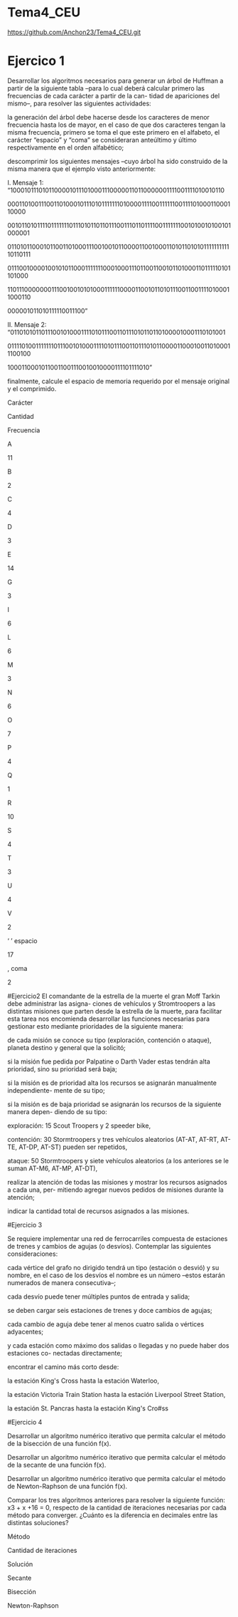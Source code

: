 # Tema4_CEU

https://github.com/Anchon23/Tema4_CEU.git

#  Ejercico 1
Desarrollar los algoritmos necesarios para generar un árbol de Huffman a partir de la siguiente tabla –para lo cual deberá calcular primero las frecuencias de cada carácter a partir de la can- tidad de apariciones del mismo–, para resolver las siguientes actividades:

 

la generación del árbol debe hacerse desde los caracteres de menor frecuencia hasta los de mayor, en el caso de que dos caracteres tengan la misma frecuencia, primero se toma el que este primero en el alfabeto, el carácter “espacio” y “coma” se consideraran anteúltimo y último respectivamente en el orden alfabético;
 

descomprimir los siguientes mensajes –cuyo árbol ha sido construido de la misma manera que el ejemplo visto anteriormente:
 

I.   Mensaje  1:  “100010111010110000101110100011100000110110000001111001111010010110

0001101001110011010001011101011111110100001111001111110011110100011000110000

00101101011110111111101110101101101110011101101111001111111001010010100101000001

011010110001011001101000111001001011000011001000110101101010111111111110110111

0111001000010010101100011111110001000111011001100101101000110111110101101000

1101110000000111001001010100011111100001100101101011100110011110100011000110

000001011010111110011100”

 

II.    Mensaje 2: “01101010110111001010001111010111001101110101101101000010001110101001

011110100111111101110010100011110101110011011101011000011000100110100011100100

10001100010110011001110010010000111101111010”

 

finalmente, calcule el espacio de memoria requerido por el mensaje original y el comprimido.
 

Carácter

Cantidad

Frecuencia

A

11

 

B

2

 

C

4

 

D

3

 

E

14

 

G

3

 

I

6

 

L

6

 

M

3

 

N

6

 

O

7

 

P

4

 

Q

1

 

R

10

 

S

4

 

T

3

 



U

4

 

V

2

 

‘ ’ espacio

17

 

, coma

2

 



#Ejercicio2
El comandante de la estrella de la muerte el gran Moff Tarkin debe administrar las asigna- ciones de vehículos y Stromtroopers a las distintas misiones que parten desde la estrella de la muerte, para facilitar esta tarea nos encomienda desarrollar las funciones necesarias para gestionar esto mediante prioridades de la siguiente manera:

 

de cada misión se conoce su tipo (exploración, contención o ataque), planeta destino y general que la solicitó;
 

si la misión fue pedida por Palpatine o Darth Vader estas tendrán alta prioridad, sino su prioridad será baja;
 

si la misión es de prioridad alta los recursos se asignarán manualmente independiente- mente de su tipo;
 

si la misión es de baja prioridad se asignarán los recursos de la siguiente manera depen- diendo de su tipo:
 

exploración: 15 Scout Troopers y 2 speeder bike,
 

contención: 30 Stormtroopers y tres vehículos aleatorios (AT-AT, AT-RT, AT-TE, AT-DP, AT-ST) pueden ser repetidos,
 

ataque: 50 Stormtroopers y siete vehículos aleatorios (a los anteriores se le suman AT-M6, AT-MP, AT-DT),


realizar la atención de todas las misiones y mostrar los recursos asignados a cada una, per- mitiendo agregar nuevos pedidos de misiones durante la atención;
 

indicar la cantidad total de recursos asignados a las misiones.


#Ejercicio 3


Se requiere implementar una red de ferrocarriles compuesta de estaciones de trenes y cambios de agujas (o desvíos). Contemplar las siguientes consideraciones:

 

cada vértice del grafo no dirigido tendrá un tipo (estación o desvió) y su nombre, en el caso de los desvíos el nombre es un número –estos estarán numerados de manera consecutiva–;
 

cada desvío puede tener múltiples puntos de entrada y salida;
 

se deben cargar seis estaciones de trenes y doce cambios de agujas;


cada cambio de aguja debe tener al menos cuatro salida o vértices adyacentes;
 

y cada estación como máximo dos salidas o llegadas y no puede haber dos estaciones co- nectadas directamente;
 

encontrar el camino más corto desde:
 

la estación King's Cross hasta la estación Waterloo,
 

la estación Victoria Train Station hasta la estación Liverpool Street Station,
 

la estación St. Pancras hasta la estación King's Cro#ss

#Ejercicio 4


Desarrollar un algoritmo numérico iterativo que permita calcular el método de la bisección de una función f(x).

Desarrollar un algoritmo numérico iterativo que permita calcular el método de la secante de una función f(x).

Desarrollar un algoritmo numérico iterativo que permita calcular el método de Newton-Raphson de una función f(x).

 Comparar los tres algoritmos anteriores para resolver la siguiente función: x3 + x +16 = 0, respecto de la cantidad de iteraciones necesarias por cada método para converger. ¿Cuánto es la diferencia en decimales entre las distintas soluciones?

 

Método

Cantidad de iteraciones

Solución

Secante

 

 

Bisección

 

 

Newton-Raphson

 

 
